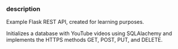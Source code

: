 ### description

Example Flask REST API, created for learning purposes.

Initializes a database with YouTube videos using SQLAlachemy and implements the HTTPS methods GET, POST, PUT, and DELETE.

